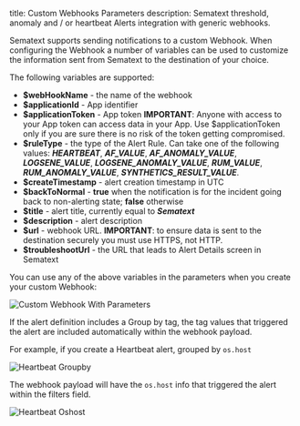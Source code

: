 title: Custom Webhooks Parameters
description: Sematext threshold, anomaly and / or heartbeat Alerts integration with generic webhooks.

Sematext supports sending notifications to a custom Webhook.  When configuring the Webhook a number of variables can be used to customize the information sent from Sematext to the destination of your choice. 

The following variables are supported:

 * **$webHookName** - the name of the webhook
 * **$applicationId** - App identifier
 * **$applicationToken** - App token **IMPORTANT**: Anyone with access to your App token can access data in your App. Use $applicationToken only if you are sure there is no risk of the token getting compromised.
 * **$ruleType** - the type of the Alert Rule. Can take one of the following values: ***HEARTBEAT***, ***AF_VALUE***, ***AF_ANOMALY_VALUE***, ***LOGSENE_VALUE***, ***LOGSENE_ANOMALY_VALUE***, ***RUM_VALUE***, ***RUM_ANOMALY_VALUE***, ***SYNTHETICS_RESULT_VALUE***.  
 * **$createTimestamp** - alert creation timestamp in UTC
 * **$backToNormal** - **true** when the notification is for the incident going back to non-alerting state; **false** otherwise
 * **$title** - alert title, currently equal to ***Sematext***
 * **$description** - alert description
 * **$url** - webhook URL. **IMPORTANT**: to ensure data is sent to the destination securely you must use HTTPS, not HTTP.
 * **$troubleshootUrl** - the URL that leads to Alert Details screen in Sematext

You can use any of the above variables in the parameters when you create your custom Webhook:

<img class="content-modal-image" alt="Custom Webhook With Parameters" src="../../images/integrations/custom-webhook-with-parameters.png" title="Create Custom Webhook With Parameters">

If the alert definition includes a Group by tag, the tag values that triggered the alert are included automatically within the webhook payload. 

For example, if you create a Heartbeat alert, grouped by `os.host`

![Heartbeat Groupby](../../images/integrations/heartbeat-alert-groupby.png) 

The webhook payload will have the `os.host` info that triggered the alert within the filters field.

![Heartbeat Oshost](../../images/integrations/heartbeat-alert-oshost.png) 

